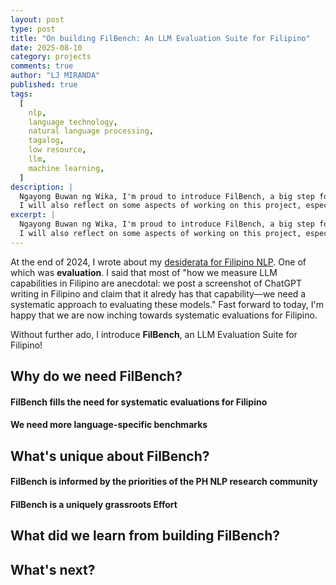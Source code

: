 ```yaml
---
layout: post
type: post
title: "On building FilBench: An LLM Evaluation Suite for Filipino"
date: 2025-08-10
category: projects
comments: true
author: "LJ MIRANDA"
published: true
tags:
  [
    nlp,
    language technology,
    natural language processing,
    tagalog,
    low resource,
    llm,
    machine learning,
  ]
description: |
  Ngayong Buwan ng Wika, I'm proud to introduce FilBench, a big step forward in Filipino NLP.
  I will also reflect on some aspects of working on this project, especially it being a grassroots effort.
excerpt: |
  Ngayong Buwan ng Wika, I'm proud to introduce FilBench, a big step forward in Filipino NLP.
  I will also reflect on some aspects of working on this project, especially it being a grassroots effort.
---
```


<span class="firstcharacter">A</span>t the end of 2024, I wrote about my [desiderata for Filipino NLP](/notebook/2024/12/17/filipino-llm/).
One of which was **evaluation**.
I said that most of "how we measure LLM capabilities in Filipino are anecdotal: we post a screenshot of ChatGPT writing in Filipino and claim that it alredy has that capability&mdash;we need a systematic approach to evaluating these models."
Fast forward to today, I'm happy that we are now inching towards systematic evaluations for Filipino.

Without further ado, I introduce **FilBench**, an LLM Evaluation Suite for Filipino!

## Why do we need FilBench?

#### FilBench fills the need for systematic evaluations for Filipino


#### We need more language-specific benchmarks




## What's unique about FilBench?

<!-- I am excited to see that the timing of my [*Desiderata* blog post](/notebook/2024/12/17/filipino-llm/) was on point: after posting it, I saw the release of several benchmarks that target LLM capabilities on Filipino (or Southeast Asian language) capabilities.
Notable examples include [SEA-HELM](), and its Tagalog subset, [Batayan]().
This shows that the research pulse right now is on evaluation.

Compared to these benchmarks, FilBench aims to be more opinionated on what it's testing.
We start by taking stock of what many Filipino NLP researchers are evaluating pre-GPT language models upon, and creating a taxonomy of capabilities consisting of Classical NLP, Cultural Knowledge, Reading Comprehension, and Generation. -->

#### FilBench is informed by the priorities of the PH NLP research community

#### FilBench is a uniquely grassroots Effort

<!-- One thing that's really exciting about building FilBench is that I'm like assembling the Avengers of Filipino NLP.
It actually started with just the three of us&mdash; Ely, Conner, and I&mdash; working on the [Data Is Better Together annotation project](https://github.com/huggingface/data-is-better-together) from HuggingFace.
I've met them separately through other projects like [SEACrowd](https://seacrowd.github.io/) and earlier correspondences. -->

## What did we learn from building FilBench?


## What's next?
